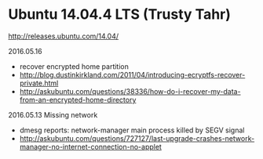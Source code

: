# Ubuntu 14.04.4 LTS (Trusty Tahr)
http://releases.ubuntu.com/14.04/

2016.05.16
 - recover encrypted home partition
  - http://blog.dustinkirkland.com/2011/04/introducing-ecryptfs-recover-private.html
  - http://askubuntu.com/questions/38336/how-do-i-recover-my-data-from-an-encrypted-home-directory


2016.05.13 Missing network
 - dmesg reports: network-manager main process killed by SEGV signal
 - http://askubuntu.com/questions/727127/last-upgrade-crashes-network-manager-no-internet-connection-no-applet

